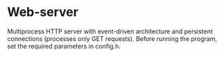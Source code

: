 # Web-server
Multiprocess HTTP server with event-driven architecture and persistent connections (processes only GET requests).
Before running the program, set the required parameters in config.h.
